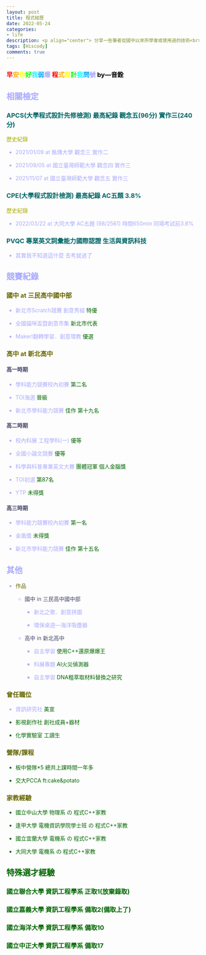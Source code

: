 ```yaml
---
layout: post
title: 程式經歷
date: 2022-05-24
categories:
- life
description: <p align="center"> 分享一些筆者從國中以來所學會或使用過的技術<br> 又或者檢定或其他的經驗 </p>
tags: [Hiscody]
comments: true
---
```


### <font color="#f00">早<font color="#fa0">安<font color="#ff0">你<font color="#0f0">好<font color="#0ff">我<font color="#0af">弱<font color="#aaf">爆 <font color="#f00">程<font color="#fa0">式<font color="#ff0">設<font color="#0f0">計<font color="#0ff">我<font color="#0af">問<font color="#aaf">號 <font color="#000">by—音銓</font>

##  相關檢定

### <font color="#066">APCS(大學程式設計先修檢測) 最高紀錄 觀念五(96分) 實作三(240分)</font>


<font color="#AA0">歷史紀錄 </font>

- 2021/01/09 at 銘傳大學
觀念三 實作二 

- 2021/09/05 at 國立臺灣師範大學
觀念四 實作三

- 2021/11/07 at 國立臺灣師範大學
觀念五 實作三

### <font color="#066">CPE(大學程式設計檢測) 最高紀錄 AC五題 3.8%</font>

<font color="#AA0">歷史紀錄</font>

- 2022/03/22 at 大同大學
AC五題 (98/2561) 時間650min 同場考試前3.8%

### <font color="#066">PVQC 專業英文詞彙能力國際認證 生活與資訊科技</font>

- 其實我不知道這什麼 去考就過了

## 競賽紀錄

### <font color="#660">國中 at 三民高中國中部</font> 
    
- 新北市Scratch競賽 創意秀組 <font color="#060">特優</font>
    
- 全國貓咪盃暨創意市集 <font color="#060">新北市代表</font>
    
- Maker!翻轉學習．創意環教 <font color="#060">優選</font>

### <font color="#660">高中 at 新北高中</font> 

#### <font color="#446">高一時期</font> 

- 學科能力競賽校內初賽 <font color="#060">第二名</font>

- TOI海選 <font color="#060">晉級</font>
    
- 新北市學科能力競賽 <font color="#060">佳作 第十九名</font>

#### <font color="#446">高二時期</font> 

- 校內科展 工程學科(一) <font color="#060">優等</font>
    
- 全國小論文競賽 <font color="#060">優等</font>

- 科學與科普專業英文大賽 <font color="#060">團體冠軍 個人金腦獎</font>
    
- TOI初選 <font color="#060">第87名</font>

- YTP <font color="#060">未得獎</font>

#### <font color="#446">高三時期</font> 

- 學科能力競賽校內初賽 <font color="#060">第一名</font>

- 金盾獎 <font color="#060">未得獎</font>

- 新北市學科能力競賽 <font color="#060">佳作 第十五名</font>

## 其他
    
- <font color="#660">作品</font>
    
    - <font color="#446">國中 in 三民高中國中部</font> 
    
        - 新北之歌．創意拼圖 
    
        - 環保桌遊—海洋吸塵器  
    
    - <font color="#446">高中 in 新北高中</font> 
    
        - 自主學習 <font color="#060">使用C++還原爆爆王</font>
    
        - 科展專題 <font color="#060">AI火災偵測器</font>
    
        - 自主學習 <font color="#060">DNA粗萃取材料替換之研究</font>

### <font color="#660">曾任職位</font>
    
- 資訊研究社 <font color="#060">美宣
    
- 影視創作社 <font color="#060">創社成員+器材

- 化學實驗室 <font color="#060">工讀生

### <font color="#660">營隊/課程</font>

- <font color="#060">板中營隊*5</font> 總共上課時間一年多
    
- <font color="#060">交大PCCA</font> ft:cake&potato
    
### <font color="#660">家教經驗</font>
    
- 國立中山大學 物理系 の 程式C++家教

- 逢甲大學 電機資訊學院學士班 の 程式C++家教

- 國立宜蘭大學 電機系 の 程式C++家教

- 大同大學 電機系 の 程式C++家教
    
## 特殊選才經驗

### 國立聯合大學 資訊工程學系 正取1(放棄錄取)
### <font color="#060">國立嘉義大學 資訊工程學系 備取2(備取上了)</font>
### 國立海洋大學 資訊工程學系 備取10
### 國立中正大學 資訊工程學系 備取17